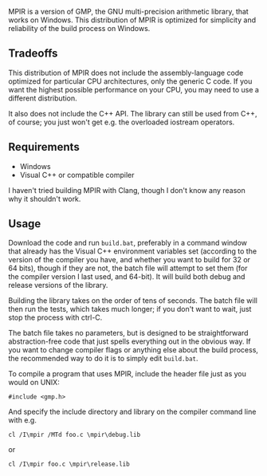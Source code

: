 MPIR is a version of GMP, the GNU multi-precision arithmetic library, that works on Windows. This distribution of MPIR is optimized for simplicity and reliability of the build process on Windows.

## Tradeoffs

This distribution of MPIR does not include the assembly-language code optimized for particular CPU architectures, only the generic C code. If you want the highest possible performance on your CPU, you may need to use a different distribution.

It also does not include the C++ API. The library can still be used from C++, of course; you just won't get e.g. the overloaded iostream operators.

## Requirements

- Windows
- Visual C++ or compatible compiler

I haven't tried building MPIR with Clang, though I don't know any reason why it shouldn't work.

## Usage

Download the code and run `build.bat`, preferably in a command window that already has the Visual C++ environment variables set (according to the version of the compiler you have, and whether you want to build for 32 or 64 bits), though if they are not, the batch file will attempt to set them (for the compiler version I last used, and 64-bit). It will build both debug and release versions of the library.

Building the library takes on the order of tens of seconds. The batch file will then run the tests, which takes much longer; if you don't want to wait, just stop the process with ctrl-C.

The batch file takes no parameters, but is designed to be straightforward abstraction-free code that just spells everything out in the obvious way. If you want to change compiler flags or anything else about the build process, the recommended way to do it is to simply edit `build.bat`.

To compile a program that uses MPIR, include the header file just as you would on UNIX:

```
#include <gmp.h>
```

And specify the include directory and library on the compiler command line with e.g.

```
cl /I\mpir /MTd foo.c \mpir\debug.lib
```

or

```
cl /I\mpir foo.c \mpir\release.lib
```
